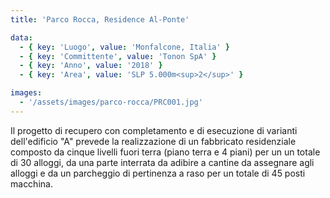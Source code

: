 ```yaml
---
title: 'Parco Rocca, Residence Al-Ponte'

data:
  - { key: 'Luogo', value: 'Monfalcone, Italia' }
  - { key: 'Committente', value: 'Tonon SpA' }
  - { key: 'Anno', value: '2018' }
  - { key: 'Area', value: 'SLP 5.000m<sup>2</sup>' }

images:
  - '/assets/images/parco-rocca/PRC001.jpg'
---
```


Il progetto di recupero con completamento e di esecuzione di varianti dell'edificio "A" prevede la
realizzazione di un fabbricato residenziale composto da cinque livelli fuori terra (piano terra e 4
piani) per un un totale di 30 alloggi, da una parte interrata da adibire a cantine da assegnare agli
alloggi  e da  un parcheggio di pertinenza a raso per un totale di 45 posti macchina.

